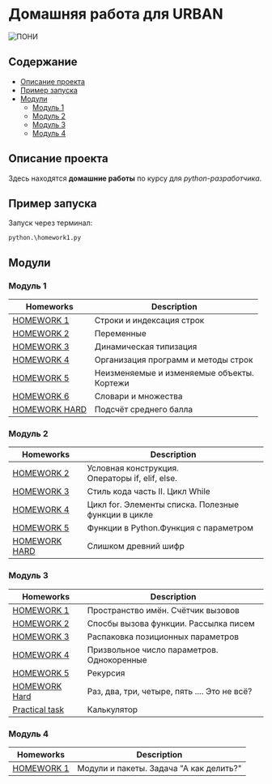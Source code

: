 # Домашняя работа для URBAN

![ПОНИ](https://pa1.aminoapps.com/7044/dfb2245ea060ea76fde4ee0ddea7d5aa464a2dacr1-320-256_00.gif)

## Содержание

* [Описание проекта](#title1)
* [Пример запуска](#title1_1)
* [Модули](#title2_1)
    * [Модуль 1](#title2)
    * [Модуль 2](#title3)
    * [Модуль 3](#title4)
    * [Модуль 4](#title5)

## <a id="title1">Описание проекта</a>

Здесь находятся **домашние работы** по курсу для *python-разработчика*.

## <a id="title1_1">Пример запуска</a>

Запуск через терминал:

```shell
python.\homework1.py
```

## <a id="title2_1">Модули</a>

### <a id="title2">Модуль 1</a>

| Homeworks                        | Description                                     |
|----------------------------------|-------------------------------------------------|
| [HOMEWORK 1](homework1.py)       | Строки и индексация строк                       |
| [HOMEWORK 2](homework2.py)       | Переменные                                      |
| [HOMEWORK 3](homework3.py)       | Динамическая типизация                          |
| [HOMEWORK 4](homework4.py)       | Организация программ и методы строк             |
| [HOMEWORK 5](homework5.py)       | Неизменяемые и изменяемые объекты. <br/>Кортежи |
| [HOMEWORK 6](homework6.py)       | Словари и множества                             |
| [HOMEWORK HARD](module1hard..py) | Подсчёт среднего балла                          |

### <a id="title3">Модуль 2</a>

| Homeworks                         | Description                                          |
|-----------------------------------|------------------------------------------------------|
| [HOMEWORK 2](module_2_2.py)       | Условная конструкция. <br/>Операторы if, elif, else. |
| [HOMEWORK 3](module_2_3.py)       | Стиль кода часть II. Цикл While                      |
| [HOMEWORK 4](module_2_4.py)       | Цикл for. Элементы списка. Полезные функции в цикле  |
| [HOMEWORK 5](module_2_5.py)       | Функции в Python.Функция с параметром                |
| [HOMEWORK HARD](module_2_hard.py) | Слишком древний шифр                                 |

### <a id="title4">Модуль 3</a>

| Homeworks                                | Description                                  |
|------------------------------------------|----------------------------------------------|
| [HOMEWORK 1](module_3_1.py)              | Пространство имён. Счётчик вызовов           |
| [HOMEWORK 2](module_3_2.py)              | Спосбы вызова функции. Рассылка писем        |
| [HOMEWORK 3](module_3_3.py)              | Распаковка позиционных параметров            |
| [HOMEWORK 4](module_3_4.py)              | Призвольное число параметров. Однокоренные   |
| [HOMEWORK 5](module_3_5.py)              | Рекурсия                                     |
| [HOMEWORK Hard](module_3_hard.py)        | Раз, два, три, четыре, пять .... Это не всё? |
| [Practical task](module_3_calculator.py) | Калькулятор                                  |

### <a id="title5">Модуль 4</a>

| Homeworks                   | Description                             |
|-----------------------------|-----------------------------------------|
| [HOMEWORK 1](module_4_1.py) | Модули и пакеты. Задача "А как делить?" |


